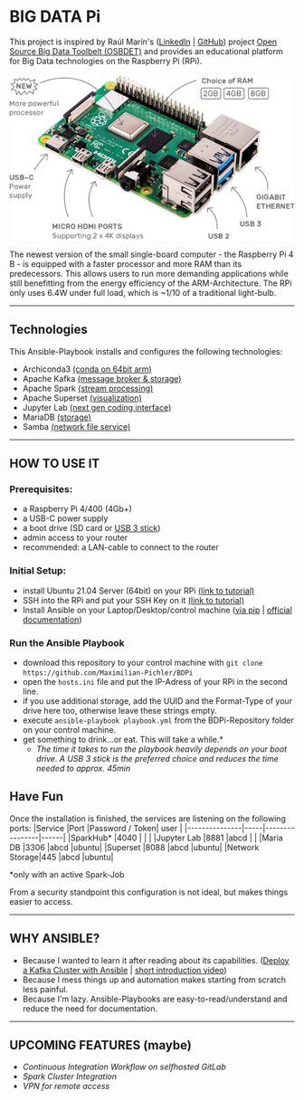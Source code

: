 # BIG DATA Pi 
This project is inspired by Raúl Marín's ([LinkedIn](https://github.com/raulmarinperez) | [GitHub](https://www.linkedin.com/in/raulmarinperez/)) project [Open Source Big Data Toolbelt (OSBDET)](https://github.com/raulmarinperez/osbdet) and provides an educational platform for Big Data technologies on the Raspberry Pi (RPi).


![](/assets/raspberry-pi-4.png)


The newest version of the small single-board computer - the Raspberry Pi 4 B - is equipped with a faster processor and more RAM than its predecessors. This allows users to run more demanding applications while still benefitting from the energy efficiency of the ARM-Architecture. The RPi only uses 6.4W under full load, which is ~1/10 of a traditional light-bulb. 

---

## Technologies
This Ansible-Playbook installs and configures the following technologies:
- Archiconda3 [(conda on 64bit arm)](https://github.com/Archiconda)
- Apache Kafka [(message broker & storage)](https://kafka.apache.org/)
- Apache Spark [(stream processing)](https://spark.apache.org/)
- Apache Superset [(visualization)](https://superset.apache.org/)
- Jupyter Lab [(next gen coding interface)](https://jupyterlab.readthedocs.io/en/stable/)
- MariaDB [(storage)](https://mariadb.org/)
- Samba [(network file service)](https://www.samba.org/)

---

## HOW TO USE IT

### Prerequisites:
- a Raspberry Pi 4/400 (4Gb+)
- a USB-C power supply
- a boot drive (SD card or [USB 3 stick](https://www.raspberrypi.org/documentation/hardware/raspberrypi/bootmodes/msd.md))
- admin access to your router
- recommended: a LAN-cable to connect to the router


### Initial Setup: 
- install Ubuntu 21.04 Server (64bit) on your RPi [(link to tutorial)](https://itsfoss.com/install-ubuntu-server-raspberry-pi/)
- SSH into the RPi and put your SSH Key on it [(link to tutorial)](https://www.raspberrypi.org/documentation/remote-access/ssh/passwordless.md)
- Install Ansible on your Laptop/Desktop/control machine ([via pip](https://medium.com/@mitesh_shamra/introduction-to-ansible-e5b56ee76b8c) | [official documentation](https://docs.ansible.com/ansible/2.3/intro_installation.html#latest-releases-via-pip))

### Run the Ansible Playbook
- download this repository to your control machine with `git clone https://github.com/Maximilian-Pichler/BDPi`
- open the `hosts.ini` file and put the IP-Adress of your RPi in the second line.
- if you use additional storage, add the UUID and the Format-Type of your drive here too, otherwise leave these strings empty.
- execute `ansible-playbook playbook.yml` from the BDPi-Repository folder on your control machine.
- get something to drink...or eat. This will take a while.*
    - *The time it takes to run the playbook heavily depends on your boot drive. A USB 3 stick is the preferred choice and reduces the time needed to approx. 45min*

## Have Fun
Once the installation is finished, the services are listening on the following ports:
|Service        |Port |Password / Token| user |
|---------------|-----|----------------|------|
|SparkHub*      |4040 |                |      |
|Jupyter Lab    |8881 |abcd            |      |
|Maria DB       |3306 |abcd            |ubuntu|
|Superset       |8088 |abcd            |ubuntu|
|Network Storage|445  |abcd            |ubuntu|

*only with an active Spark-Job

From a security standpoint this configuration is not ideal, but makes things easier to access.

---

## WHY ANSIBLE?
- Because I wanted to learn it after reading about its capabilities. ([Deploy a Kafka Cluster with Ansible](https://towardsdatascience.com/deploy-a-kafka-cluster-with-terraform-and-ansible-21bee1ee4fb) | [short introduction video](https://www.ansible.com/resources/videos/quick-start-video))
- Because I mess things up and automation makes starting from scratch less painful.
- Because I'm lazy. Ansible-Playbooks are easy-to-read/understand and reduce the need for documentation.

---

## UPCOMING FEATURES (maybe)
- *Continuous Integration Workflow on selfhosted GitLab*
- *Spark Cluster Integration*
- *VPN for remote access*